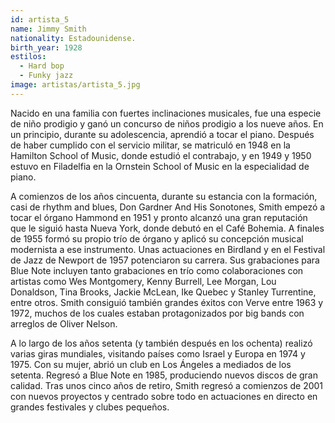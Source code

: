 ```yaml
---
id: artista_5
name: Jimmy Smith
nationality: Estadounidense.
birth_year: 1928
estilos: 
  - Hard bop
  - Funky jazz
image: artistas/artista_5.jpg
---
```


Nacido en una familia con fuertes inclinaciones musicales, fue una especie de niño prodigio y ganó un concurso de niños prodigio a los nueve años. En un principio, durante su adolescencia, aprendió a tocar el piano. Después de haber cumplido con el servicio militar, se matriculó en 1948 en la Hamilton School of Music, donde estudió el contrabajo, y en 1949 y 1950 estuvo en Filadelfia en la Ornstein School of Music en la especialidad de piano.

A comienzos de los años cincuenta, durante su estancia con la formación, casi de rhythm and blues, Don Gardner And His Sonotones, Smith empezó a tocar el órgano Hammond en 1951 y pronto alcanzó una gran reputación que le siguió hasta Nueva York, donde debutó en el Café Bohemia. A finales de 1955 formó su propio trío de órgano y aplicó su concepción musical modernista a ese instrumento. Unas actuaciones en Birdland y en el Festival de Jazz de Newport de 1957 potenciaron su carrera. Sus grabaciones para Blue Note incluyen tanto grabaciones en trío como colaboraciones con artistas como Wes Montgomery, Kenny Burrell, Lee Morgan, Lou Donaldson, Tina Brooks, Jackie McLean, Ike Quebec y Stanley Turrentine, entre otros. Smith consiguió también grandes éxitos con Verve entre 1963 y 1972, muchos de los cuales estaban protagonizados por big bands con arreglos de Oliver Nelson.

A lo largo de los años setenta (y también después en los ochenta) realizó varias giras mundiales, visitando países como Israel y Europa en 1974 y 1975. Con su mujer, abrió un club en Los Ángeles a mediados de los setenta. Regresó a Blue Note en 1985, produciendo nuevos discos de gran calidad. Tras unos cinco años de retiro, Smith regresó a comienzos de 2001 con nuevos proyectos y centrado sobre todo en actuaciones en directo en grandes festivales y clubes pequeños.